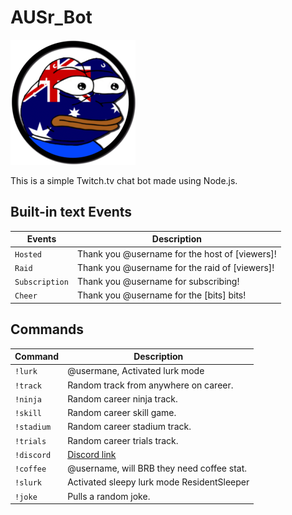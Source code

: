 # AUSr_Bot

![AUSr_Bot](/AUSr_Bot.png)

This is a simple Twitch.tv chat bot made using Node.js.

## Built-in text Events

Events               | Description
---------------------|------------
`Hosted`             | Thank you @username for the host of [viewers]!
`Raid`               | Thank you @username for the raid of [viewers]!
`Subscription`       | Thank you @username for subscribing!
`Cheer`              | Thank you @username for the [bits] bits!

## Commands

Command              | Description
---------------------|------------
`!lurk`              | @usermane, Activated lurk mode
`!track`             | Random track from anywhere on career.
`!ninja`             | Random career ninja track.
`!skill`             | Random career skill game.
`!stadium`           | Random career stadium track.
`!trials`            | Random career trials track.
`!discord`           | [Discord link](https://discord.gg/QUkEEvb)
`!coffee`            | @username, will BRB they need coffee stat.
`!slurk`             | Activated sleepy lurk mode ResidentSleeper
`!joke`              | Pulls a random joke.
